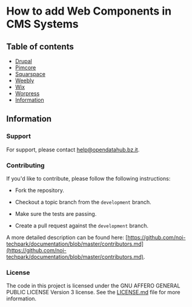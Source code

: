 <!--
SPDX-FileCopyrightText: NOI Techpark <digital@noi.bz.it>

SPDX-License-Identifier: CC0-1.0
-->

How to add Web Components in CMS Systems
========================================

## Table of contents
- [Drupal](drupal/readme.md)
- [Pimcore](pimcore/readme.md)
- [Squarspace](squarespacae/readme.md)
- [Weebly](weebly/readme.md)
- [Wix](wix/readme.md)
- [Worpress](wordpress/readme.md)
- [Information](information)

## Information

### Support

For support, please contact [help@opendatahub.bz.it](mailto:help@opendatahub.bz.it).

### Contributing

If you'd like to contribute, please follow the following instructions:

- Fork the repository.

- Checkout a topic branch from the `development` branch.

- Make sure the tests are passing.

- Create a pull request against the `development` branch.

A more detailed description can be found here: [https://github.com/noi-techpark/documentation/blob/master/contributors.md](https://github.com/noi-techpark/documentation/blob/master/contributors.md).

### License

The code in this project is licensed under the GNU AFFERO GENERAL PUBLIC LICENSE Version 3 license. See the [LICENSE.md](LICENSE.md) file for more information.
